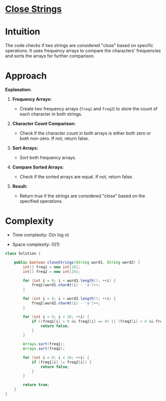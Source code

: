 # [Close Strings](https://leetcode.com/problems/determine-if-two-strings-are-close/description/?envType=daily-question&envId=2024-01-14)

# Intuition
<!-- Describe your first thoughts on how to solve this problem. -->
The code checks if two strings are considered "close" based on specific operations. It uses frequency arrays to compare the characters' frequencies and sorts the arrays for further comparison.

# Approach
<!-- Describe your approach to solving the problem. -->

**Explanation:**
1. **Frequency Arrays:**
    - Create two frequency arrays (`freq1` and `freq2`) to store the count of each character in both strings.

2. **Character Count Comparison:**
    - Check if the character count in both arrays is either both zero or both non-zero. If not, return false.

3. **Sort Arrays:**
    - Sort both frequency arrays.

4. **Compare Sorted Arrays:**
    - Check if the sorted arrays are equal. If not, return false.

5. **Result:**
    - Return true if the strings are considered "close" based on the specified operations.

# Complexity
- Time complexity: O(n log n)
<!-- Add your time complexity here, e.g. $$O(n \log n)$$ -->

- Space complexity: O(1)
<!-- Add your space complexity here, e.g. $$O(1)$$ -->

```java
class Solution {

    public boolean closeStrings(String word1, String word2) {
        int[] freq1 = new int[26];
        int[] freq2 = new int[26];

        for (int i = 0; i < word1.length(); ++i) {
            freq1[word1.charAt(i) - 'a']++;
        }

        for (int i = 0; i < word2.length(); ++i) {
            freq2[word2.charAt(i) - 'a']++;
        }

        for (int i = 0; i < 26; ++i) {
            if ((freq1[i] > 0 && freq2[i] == 0) || (freq2[i] > 0 && freq1[i] == 0)) {
                return false; 
            }
        }

        Arrays.sort(freq1);
        Arrays.sort(freq2);

        for (int i = 0; i < 26; ++i) {
            if (freq1[i] != freq2[i]) {
                return false; 
            }
        }

        return true;
    }
}
